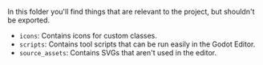 In this folder you'll find things that are relevant to the project, but shouldn't be exported.

- `icons`: Contains icons for custom classes.
- `scripts`: Contains tool scripts that can be run easily in the Godot Editor.
- `source_assets`: Contains SVGs that aren't used in the editor.
